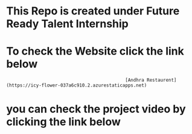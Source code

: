# This Repo is created under Future Ready Talent Internship
# To check the Website click the link below 
                                                [Andhra Restaurent](https://icy-flower-037a6c910.2.azurestaticapps.net) 

# you can check the project video by clicking the link below

